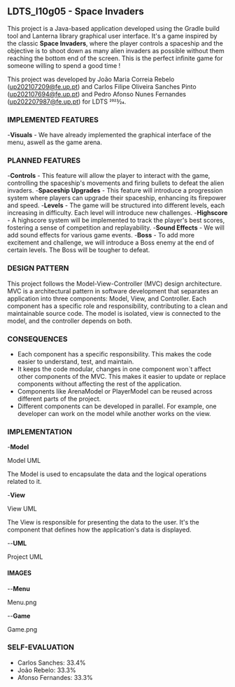 ## LDTS_l10g05 - Space Invaders
This project is a Java-based application developed using the Gradle build tool and Lanterna library graphical user interface. 
It's a game inspired by the classic **Space Invaders**, where the player controls a spaceship and the objective is to shoot down as many alien invaders as possible without them reaching the bottom end of the screen.
This is the perfect infinite game for someone willing to spend a good time !  

This project was developed by João Maria Correia Rebelo (up202107209@fe.up.pt) and Carlos Filipe Oliveira Sanches Pinto (up202107694@fe.up.pt) and Pedro Afonso Nunes Fernandes (up202207987@fe.up.pt) for LDTS 2023⁄24.

### IMPLEMENTED FEATURES

-**Visuals** - We have already implemented the graphical interface of the menu, aswell as the game arena.

### PLANNED FEATURES
-**Controls** - This feature will allow the player to interact with the game, controlling the spaceship's movements and firing bullets to defeat the alien invaders.
-**Spaceship Upgrades** - This feature will introduce a progression system where players can upgrade their spaceship, enhancing its firepower and speed.
-**Levels** - The game will be structured into different levels, each increasing in difficulty. Each level will introduce new challenges.
-**Highscore** - A highscore system will be implemented to track the player's best scores, fostering a sense of competition and replayability.
-**Sound Effects** -  We will add sound effects for various game events.
-**Boss** - To add more excitement and challenge, we will introduce a Boss enemy at the end of certain levels. The Boss will be tougher to defeat.

### DESIGN PATTERN
This project follows the Model-View-Controller (MVC) design architecture. MVC is a architectural pattern in software development that separates an application into three components: Model, View, and Controller. 
Each component has a specific role and responsibility, contributing to a clean and maintainable source code.
The model is isolated, view is connected to the model, and the controller depends on both.

### CONSEQUENCES
- Each component has a specific responsibility. This makes the code easier to understand, test, and maintain.
- It keeps the code modular, changes in one component won`t affect other components of the MVC. This makes it easier to update or replace components without affecting the rest of the application.
- Components like ArenaModel or PlayerModel can be reused across different parts of the project. 
- Different components can be developed in parallel. For example, one developer can work on the model while another works on the view.

### IMPLEMENTATION
-**Model**

<p>Model UML</p>
The Model is used to encapsulate the data and the logical operations related to it.

-**View**

<p>View UML</p>
The View is responsible for presenting the data to the user. It's the component that defines how the application's data is displayed.

--**UML**

<p>Project UML</p>

#### IMAGES
--**Menu**

<p>Menu.png</p>

--**Game**

<p>Game.png</p>

### SELF-EVALUATION

- Carlos Sanches: 33.4%
- João Rebelo: 33.3%
- Afonso Fernandes: 33.3%
